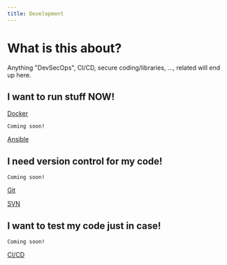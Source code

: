 ```yaml
---
title: Development
---
```


# What is this about?
Anything "DevSecOps", CI/CD, secure coding/libraries, ..., related will end up here.


## I want to run stuff NOW!

[Docker](./Docker/)
```
Coming soon!
```
[Ansible](./Ansible/)

## I need version control for my code!

```
Coming soon!
```
[Git](./git)

[SVN](./svn)

## I want to test my code just in case!

```
Coming soon!
```
[CI/CD](./CI-CD/)